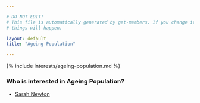 ```yaml
---

# DO NOT EDIT!
# This file is automatically generated by get-members. If you change it, bad
# things will happen.

layout: default
title: "Ageing Population"

---
```


{% include interests/ageing-population.md %}

### Who is interested in Ageing Population?


* [Sarah Newton](members/sarah-newton.html)
